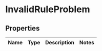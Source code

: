 
# InvalidRuleProblem

## Properties
Name | Type | Description | Notes
------------ | ------------- | ------------- | -------------



